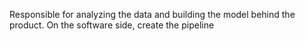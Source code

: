 Responsible for analyzing the data and building the model behind the product. On the software side, create the pipeline
